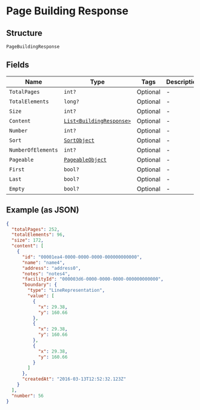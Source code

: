 
# Page Building Response

## Structure

`PageBuildingResponse`

## Fields

| Name | Type | Tags | Description |
|  --- | --- | --- | --- |
| `TotalPages` | `int?` | Optional | - |
| `TotalElements` | `long?` | Optional | - |
| `Size` | `int?` | Optional | - |
| `Content` | [`List<BuildingResponse>`](../../doc/models/building-response.md) | Optional | - |
| `Number` | `int?` | Optional | - |
| `Sort` | [`SortObject`](../../doc/models/sort-object.md) | Optional | - |
| `NumberOfElements` | `int?` | Optional | - |
| `Pageable` | [`PageableObject`](../../doc/models/pageable-object.md) | Optional | - |
| `First` | `bool?` | Optional | - |
| `Last` | `bool?` | Optional | - |
| `Empty` | `bool?` | Optional | - |

## Example (as JSON)

```json
{
  "totalPages": 252,
  "totalElements": 96,
  "size": 172,
  "content": [
    {
      "id": "00001ea4-0000-0000-0000-000000000000",
      "name": "name4",
      "address": "address0",
      "notes": "notes4",
      "facilityId": "000003d6-0000-0000-0000-000000000000",
      "boundary": {
        "type": "LineRepresentation",
        "value": [
          {
            "x": 29.38,
            "y": 160.66
          },
          {
            "x": 29.38,
            "y": 160.66
          },
          {
            "x": 29.38,
            "y": 160.66
          }
        ]
      },
      "createdAt": "2016-03-13T12:52:32.123Z"
    }
  ],
  "number": 56
}
```

